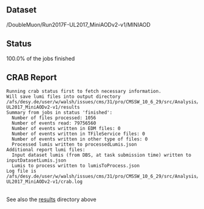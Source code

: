 ## Dataset 
/DoubleMuon/Run2017F-UL2017_MiniAODv2-v1/MINIAOD
## Status 
100.0% of the jobs finished
## CRAB Report 
```
Running crab status first to fetch necessary information.
Will save lumi files into output directory /afs/desy.de/user/w/walsh/issues/cms/31/pro/CMSSW_10_6_29/src/Analysis/Ntuplizer/test/crab_projects_DoubleMuon_UL2017/crab_DoubleMuon_Run2017F-UL2017_MiniAODv2-v1/results
Summary from jobs in status 'finished':
  Number of files processed: 1056
  Number of events read: 79756560
  Number of events written in EDM files: 0
  Number of events written in TFileService files: 0
  Number of events written in other type of files: 0
  Processed lumis written to processedLumis.json
Additional report lumi files:
  Input dataset lumis (from DBS, at task submission time) written to inputDatasetLumis.json
  Lumis to process written to lumisToProcess.json
Log file is /afs/desy.de/user/w/walsh/issues/cms/31/pro/CMSSW_10_6_29/src/Analysis/Ntuplizer/test/crab_projects_DoubleMuon_UL2017/crab_DoubleMuon_Run2017F-UL2017_MiniAODv2-v1/crab.log
```
<br>See also the [results](results) directory above<br>

